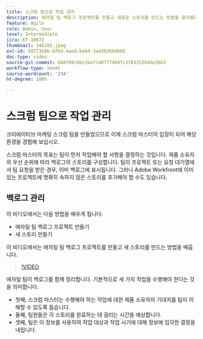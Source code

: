 ```yaml
---
title: 스크럼 팀으로 작업 관리
description: 애자일 팀 백로그 프로젝트를 만들고 새로운 스토리를 만드는 방법을 알아봅니다.
feature: Agile
role: Admin, User
level: Intermediate
jira: KT-10872
thumbnail: 346282.jpeg
exl-id: 50773b9b-8f64-4aed-bd44-3a43026bd085
doc-type: video
source-git-commit: bbdf99c6bc1be714077fd94fc3f8325394de36b3
workflow-type: tm+mt
source-wordcount: '234'
ht-degree: 100%

---
```


# 스크럼 팀으로 작업 관리

크리에이티브 마케팅 스크럼 팀을 만들었으므로 이제 스크럼 마스터의 입장이 되어 해당 환경을 경험해 보십시오.

스크럼 마스터의 목표는 팀이 먼저 작업해야 할 사항을 결정하는 것입니다. 제품 소유자의 우선 순위에 따라 백로그의 스토리를 구성합니다. 팀이 프로젝트 또는 요청 대기열에서 팀 요청을 받은 경우, 이미 백로그에 표시됩니다. 그러나 Adobe Workfront에 이미 있는 프로젝트에 명확히 속하지 않은 스토리를 추가해야 할 수도 있습니다.

## 백로그 관리

이 비디오에서는 다음 방법을 배우게 됩니다.

- 애자일 팀 백로그 프로젝트 만들기
- 새 스토리 만들기

이 비디오에서는 애자일 팀 백로그 프로젝트를 만들고 새 스토리를 만드는 방법을 배웁니다.

>[!VIDEO](https://video.tv.adobe.com/v/346282/?quality=12&learn=on&enablevpops=1)

애자일 팀이 백로그를 함께 정리합니다. 기본적으로 세 가지 작업을 수행해야 한다는 것을 의미합니다.

- 첫째, 스크럼 마스터는 수행해야 하는 작업에 대한 제품 소유자의 기대치를 팀이 이해할 수 있도록 돕습니다.
- 둘째, 팀원들은 각 스토리를 완료하는 데 걸리는 시간을 예상합니다.
- 셋째, 팀은 이 정보를 사용하여 작업 대상과 작업 시기에 대해 정보에 입각한 결정을 내립니다.
